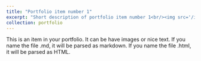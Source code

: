 ```yaml
---
title: "Portfolio item number 1"
excerpt: "Short description of portfolio item number 1<br/><img src='/images/portfolio/500x300.png'>"
collection: portfolio
---
```


This is an item in your portfolio. It can be have images or nice text. If you name the file .md, it will be parsed as markdown. If you name the file .html, it will be parsed as HTML. 
